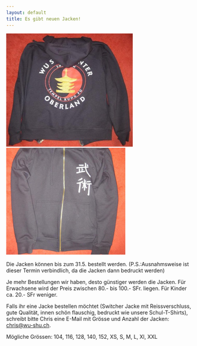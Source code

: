 ```yaml
---
layout: default
title: Es gibt neuen Jacken!
---
```


<img class="ifloat-left" src="/images/pullover/wu-shu-pullover-rueckseite.jpg" alt="Wu Shu Pullover" width="340px">
<img class="ifloat-right" src="/images/pullover/wu-shu-pullover-vorderseite.jpg" alt="Wu Shu Pullover" width="320px">


Die Jacken können bis zum 31.5. bestellt werden.  (P.S.:Ausnahmsweise ist dieser Termin verbindlich, da die Jacken dann bedruckt werden)

Je mehr Bestellungen wir haben, desto günstiger werden die Jacken. Für Erwachsene wird der Preis zwischen 80.- bis 100.- SFr. liegen. Für Kinder ca. 20.- SFr weniger.

Falls ihr eine Jacke bestellen möchtet (Switcher Jacke mit Reissverschluss, gute Qualität, innen schön flauschig, bedruckt wie unsere Schul-T-Shirts), schreibt bitte Chris eine E-Mail mit Grösse und Anzahl der Jacken: <a href=mailto:chris@wu-shu.ch>chris@wu-shu.ch</a>.

Mögliche Grössen: 104, 116, 128, 140, 152, XS, S, M, L, Xl, XXL
